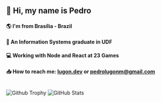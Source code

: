 <h2>👋 Hi, my name is Pedro</h2>
<h4>🌎 I'm from Brasília - Brazil</h4>
<h4>🎒 An Information Systems graduate in UDF</h4>
<h4>💻 Working with Node and React at 23 Games</h4>
<h4>📥 How to reach me: <a href="https://www.lugon.dev/">lugon.dev</a> or <a href="mailto:pedrolugonm@gmail.com">pedrolugonm@gmail.com</a></h4>
<br/>
<img src="https://github-profile-trophy.vercel.app/?username=lugonpedro&theme=onedark" alt="Github Trophy"/>
<img src="https://github-readme-stats.vercel.app/api/top-langs/?username=lugonpedro&layout=compact&langs_count=8&theme=dark" alt="GitHub Stats" />
